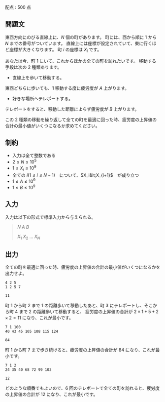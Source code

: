 配点 : $500$ 点

## 問題文

東西方向にのびる直線上に、$N$ 個の町があります。
町には、西から順に $1$ から $N$ までの番号がついています。
直線上には座標が設定されていて、東に行くほど座標が大きくなります。
町 $i$ の座標は $X_i$ です。

あなたは今、町 $1$ にいて、これからほかの全ての町を訪れたいです。
移動する手段は次の $2$ 種類あります。

- <p>直線上を歩いて移動する。
東西どちらに歩いても、$1$ 移動する度に疲労度が $A$ 上がります。</p>
- <p>好きな場所へテレポートする。
テレポートをすると、移動した距離によらず疲労度が $B$ 上がります。</p>

この $2$ 種類の移動を繰り返して全ての町を最適に回った時、疲労度の上昇値の合計の最小値がいくつになるか求めてください。

## 制約

- 入力は全て整数である
- $2 \leq N \leq 10^5$
- $1 \leq X_i \leq 10^9$
- 全ての $i(1 \leq i \leq N-1)$　について、$X_i&lt;X_{i+1}$　が成り立つ
- $1 \leq A \leq 10^9$
- $1 \leq B \leq 10^9$

## 入力

入力は以下の形式で標準入力から与えられる。

> $N$ $A$ $B$
> 
> $X_1$ $X_2$ $...$ $X_N$

## 出力

全ての町を最適に回った時、疲労度の上昇値の合計の最小値がいくつになるかを出力せよ。

```input1
4 2 5
1 2 5 7
```

```output1
11
```

町 $1$ から町 $2$ まで $1$ の距離歩いて移動したあと、町 $3$ にテレポートし、そこから町 $4$ まで $2$ の距離歩いて移動すると、
疲労度の上昇値の合計が $2 \times 1+5+2 \times 2=11$ になり、これが最小です。

```input2
7 1 100
40 43 45 105 108 115 124
```

```output2
84
```

町 $1$ から町 $7$ まで歩き続けると、疲労度の上昇値の合計が $84$ になり、これが最小です。

```input3
7 1 2
24 35 40 68 72 99 103
```

```output3
12
```

どのような順番でもよいので、$6$ 回のテレポートで全ての町を訪れると、疲労度の上昇値の合計が $12$ になり、これが最小です。
